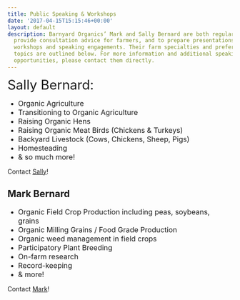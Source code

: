 ```yaml
---
title: Public Speaking & Workshops
date: '2017-04-15T15:15:46+00:00'
layout: default
description: Barnyard Organics’ Mark and Sally Bernard are both regularly asked to
  provide consultation advice for farmers, and to prepare presentations for educational
  workshops and speaking engagements. Their farm specialties and preferred speaking
  topics are outlined below. For more information and additional speaking ideas and
  opportunities, please contact them directly.
---
```



<span style="font-size: 2.1em;">Sally Bernard:</span>



* <span style="font-size: 1rem;">Organic Agriculture</span>
* <span style="font-size: 1rem;">Transitioning to Organic Agriculture</span>
* <span style="font-size: 1rem;">Raising Organic Hens</span>
* <span style="font-size: 1rem;">Raising Organic Meat Birds (Chickens &amp; Turkeys)</span>
* <span style="font-size: 1rem;">Backyard Livestock (Cows, Chickens, Sheep, Pigs)</span>
* <span style="font-size: 1rem;">Homesteading</span>
* <span style="font-size: 1rem;">&amp; so much more!</span>

Contact [Sally](sallywb@gmail.com)!



## Mark Bernard



* <span style="font-size: 1rem;">Organic Field Crop Production including peas, soybeans, grains</span>
* <span style="font-size: 1rem;">Organic Milling Grains / Food Grade Production</span>
* <span style="font-size: 1rem;">Organic weed management in field crops</span>
* <span style="font-size: 1rem;">Participatory Plant Breeding</span>
* <span style="font-size: 1rem;">On-farm research</span>
* <span style="font-size: 1rem;">Record-keeping</span>
* <span style="font-size: 1rem;">&amp; more!</span>

Contact [Mark](info@barnyardorganics.com)!

